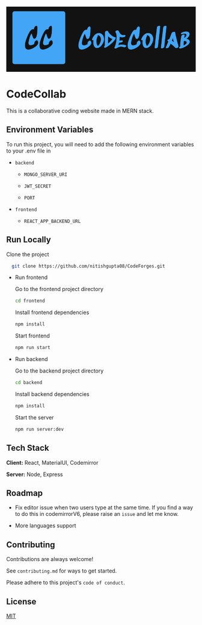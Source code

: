 ![Logo](/images/logo.png)

# CodeCollab

This is a collaborative coding website made in MERN stack.

## Environment Variables

To run this project, you will need to add the following environment variables to your .env file in

- `backend`

    - `MONGO_SERVER_URI`

    - `JWT_SECRET`

    - `PORT`

- `frontend`

    - `REACT_APP_BACKEND_URL`

## Run Locally

Clone the project

```bash
  git clone https://github.com/nitishgupta08/CodeForges.git
```

- Run frontend

  Go to the frontend project directory

  ```bash
  cd frontend
  ```

  Install frontend dependencies

  ```bash
  npm install
  ```

  Start frontend

  ```bash
  npm run start
  ```

- Run backend

  Go to the backend project directory

  ```bash
  cd backend
  ```

  Install backend dependencies

  ```bash
  npm install
  ```

  Start the server

  ```bash
  npm run server:dev
  ```

## Tech Stack

**Client:** React, MaterialUI, Codemirror

**Server:** Node, Express

## Roadmap

- Fix editor issue when two users type at the same time. If you find a way to do this in codemirrorV6, please raise an ```issue``` and let me know.

- More languages support

## Contributing

Contributions are always welcome!

See `contributing.md` for ways to get started.

Please adhere to this project's `code of conduct`.

## License

[MIT](https://choosealicense.com/licenses/mit/)
